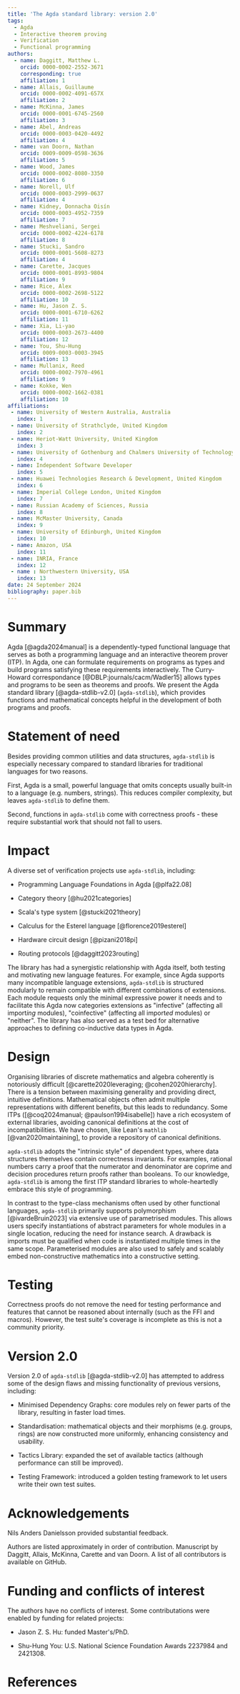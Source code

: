 ```yaml
---
title: 'The Agda standard library: version 2.0'
tags:
  - Agda
  - Interactive theorem proving
  - Verification
  - Functional programming
authors:
  - name: Daggitt, Matthew L.
    orcid: 0000-0002-2552-3671
    corresponding: true
    affiliation: 1
  - name: Allais, Guillaume
    orcid: 0000-0002-4091-657X
    affiliation: 2
  - name: McKinna, James
    orcid: 0000-0001-6745-2560
    affiliation: 3
  - name: Abel, Andreas
    orcid: 0000-0003-0420-4492
    affiliation: 4
  - name: van Doorn, Nathan
    orcid: 0009-0009-0598-3636
    affiliation: 5
  - name: Wood, James
    orcid: 0000-0002-8080-3350
    affiliation: 6
  - name: Norell, Ulf
    orcid: 0000-0003-2999-0637
    affiliation: 4
  - name: Kidney, Donnacha Oisín
    orcid: 0000-0003-4952-7359
    affiliation: 7
  - name: Meshveliani, Sergei
    orcid: 0000-0002-4224-6178
    affiliation: 8
  - name: Stucki, Sandro
    orcid: 0000-0001-5608-8273
    affiliation: 4
  - name: Carette, Jacques
    orcid: 0000-0001-8993-9804
    affiliation: 9
  - name: Rice, Alex
    orcid: 0000-0002-2698-5122
    affiliation: 10
  - name: Hu, Jason Z. S.
    orcid: 0000-0001-6710-6262
    affiliation: 11
  - name: Xia, Li-yao
    orcid: 0000-0003-2673-4400
    affiliation: 12
  - name: You, Shu-Hung
    orcid: 0009-0003-0003-3945
    affiliation: 13
  - name: Mullanix, Reed
    orcid: 0000-0002-7970-4961
    affiliation: 9
  - name: Kokke, Wen
    orcid: 0000-0002-1662-0381
    affiliation: 10
affiliations:
 - name: University of Western Australia, Australia
   index: 1
 - name: University of Strathclyde, United Kingdom
   index: 2
 - name: Heriot-Watt University, United Kingdom
   index: 3
 - name: University of Gothenburg and Chalmers University of Technology, Sweden
   index: 4
 - name: Independent Software Developer
   index: 5
 - name: Huawei Technologies Research & Development, United Kingdom
   index: 6
 - name: Imperial College London, United Kingdom
   index: 7
 - name: Russian Academy of Sciences, Russia
   index: 8
 - name: McMaster University, Canada
   index: 9
 - name: University of Edinburgh, United Kingdom
   index: 10
 - name: Amazon, USA
   index: 11
 - name: INRIA, France
   index: 12
 - name : Northwestern University, USA
   index: 13
date: 24 September 2024
bibliography: paper.bib
---
```


# Summary

Agda [@agda2024manual] is a dependently-typed functional language that serves as both a programming language and an interactive theorem prover (ITP).
In Agda, one can formulate requirements on programs as types and build programs satisfying these requirements interactively.
The Curry-Howard correspondance [@DBLP:journals/cacm/Wadler15] allows types and programs to be seen as theorems and proofs.
We present the Agda standard library [@agda-stdlib-v2.0] (`agda-stdlib`), which provides functions and mathematical concepts helpful in the development of both programs and proofs.

# Statement of need

Besides providing common utilities and data structures, `agda-stdlib` is especially necessary compared to standard libraries for traditional languages for two reasons.

First, Agda is a small, powerful language that omits concepts usually built-in to a language (e.g. numbers, strings).
This reduces compiler complexity, but leaves `agda-stdlib` to define them.

Second, functions in `agda-stdlib` come with correctness proofs - these require substantial work that should not fall to users.

# Impact

A diverse set of verification projects use `agda-stdlib`, including:

- Programming Language Foundations in Agda [@plfa22.08]

- Category theory [@hu2021categories]

- Scala's type system [@stucki2021theory]

- Calculus for the Esterel language [@florence2019esterel]

- Hardware circuit design [@pizani2018pi]

- Routing protocols [@daggitt2023routing]

The library has had a synergistic relationship with Agda itself, both testing and motivating new language features.
For example, since Agda supports many incompatible language extensions, `agda-stdlib` is structured modularly to remain compatible with different combinations of extensions.
Each module requests only the minimal expressive power it needs and to facilitate this Agda now categories extensions as "infective" (affecting all import*ing* modules), "coinfective" (affecting all import*ed* modules) or "neither".
The library has also served as a test bed for alternative approaches to defining co-inductive data types in Agda.

# Design

Organising libraries of discrete mathematics and algebra coherently is notoriously difficult
[@carette2020leveraging; @cohen2020hierarchy].
There is a tension between maximising generality and providing direct, intuitive definitions.
Mathematical objects often admit multiple representations with different benefits, but this leads to redundancy.
Some ITPs ([@coq2024manual; @paulson1994isabelle]) have a rich ecosystem of external libraries, avoiding canonical definitions at the cost of incompatibilities.
We have chosen, like Lean's `mathlib` [@van2020maintaining], to provide a repository of canonical definitions.

`agda-stdlib` adopts the "intrinsic style" of dependent types, where data structures themselves contain correctness invariants.
For examples, rational numbers carry a proof that the numerator and denominator are coprime and decision procedures return proofs rather than booleans.
To our knowledge, `agda-stdlib` is among the first ITP standard libraries to whole-heartedly embrace this style of programming.

In contrast to the type-class mechanisms often used by other functional languages, `agda-stdlib` primarily supports polymorphism [@ivardeBruin2023] via extensive use of parametrised modules.
This allows users specify instantiations of abstract parameters for whole modules in a single location, reducing the need for instance search.
A drawback is imports must be qualified when code is instantiated multiple times in the same scope.
Parameterised modules are also used to safely and scalably embed non-constructive mathematics into a constructive setting.

# Testing

Correctness proofs do not remove the need for testing performance and features that cannot be reasoned about internally (such as the FFI and macros).
However, the test suite's coverage is incomplete as this is not a community priority.

# Version 2.0

Version 2.0 of `agda-stdlib` [@agda-stdlib-v2.0] has attempted to address some of the design flaws and missing functionality of previous versions, including:

- Minimised Dependency Graphs: core modules rely on fewer parts of the library, resulting in faster load times.

- Standardisation: mathematical objects and their morphisms (e.g. groups, rings) are now constructed more uniformly, enhancing consistency and usability.

- Tactics Library: expanded the set of available tactics (although performance can still be improved).

- Testing Framework: introduced a golden testing framework to let users write their own test suites.

# Acknowledgements

Nils Anders Danielsson provided substantial feedback.

Authors are listed approximately in order of contribution. Manuscript by Daggitt, Allais, McKinna, Carette and van Doorn. A list of all contributors is available on GitHub.

# Funding and conflicts of interest

The authors have no conflicts of interest.
Some contributations were enabled by funding for related projects:

- Jason Z. S. Hu: funded Master's/PhD.

- Shu-Hung You: U.S. National Science Foundation Awards 2237984 and 2421308.

# References
